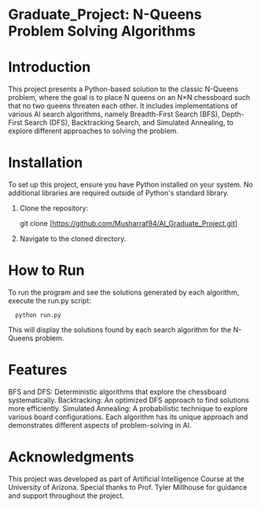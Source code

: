# Graduate_Project: N-Queens Problem Solving Algorithms
# Introduction
This project presents a Python-based solution to the classic N-Queens problem, where the goal is to place N queens on an N×N chessboard such that no two queens threaten each other. It includes implementations of various AI search algorithms, namely Breadth-First Search (BFS), Depth-First Search (DFS), Backtracking Search, and Simulated Annealing, to explore different approaches to solving the problem.

# Installation
To set up this project, ensure you have Python installed on your system. No additional libraries are required outside of Python's standard library.

1. Clone the repository:

   git clone [https://github.com/Musharraf94/AI_Graduate_Project.git]
2. Navigate to the cloned directory.

# How to Run
To run the program and see the solutions generated by each algorithm, execute the run.py script:

      python run.py
   
This will display the solutions found by each search algorithm for the N-Queens problem.

# Features
BFS and DFS: Deterministic algorithms that explore the chessboard systematically.
Backtracking: An optimized DFS approach to find solutions more efficiently.
Simulated Annealing: A probabilistic technique to explore various board configurations.
Each algorithm has its unique approach and demonstrates different aspects of problem-solving in AI.

# Acknowledgments
This project was developed as part of Artificial Intelligence Course at the University of Arizona. Special thanks to Prof. Tyler Millhouse for guidance and support throughout the project.
